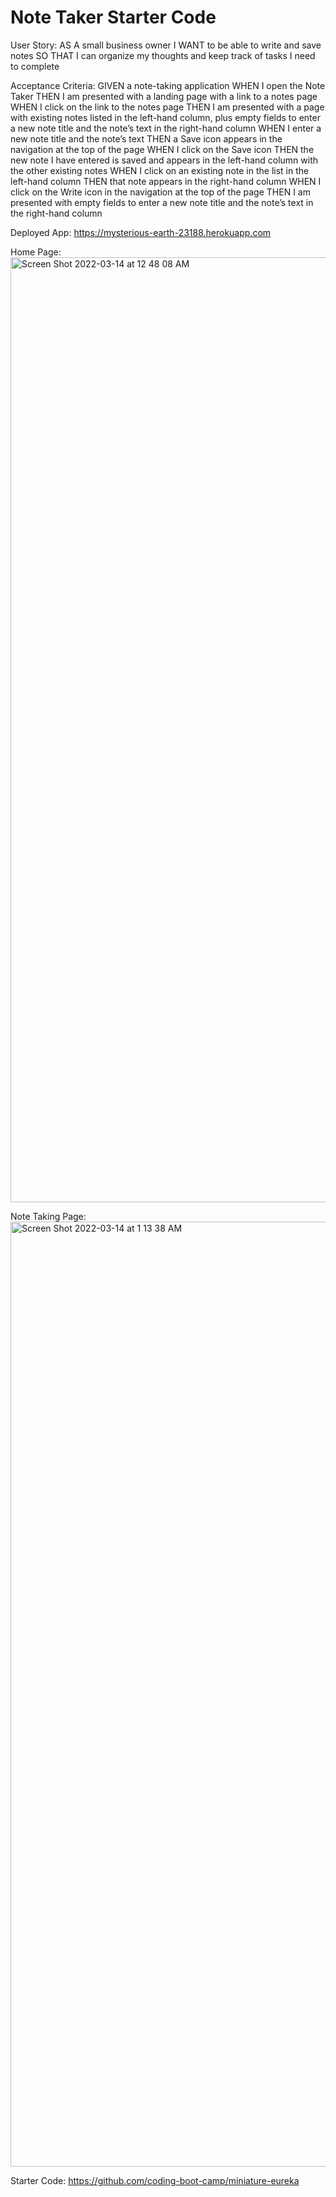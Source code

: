 # Note Taker Starter Code

User Story:
AS A small business owner
I WANT to be able to write and save notes
SO THAT I can organize my thoughts and keep track of tasks I need to complete

Acceptance Criteria:
GIVEN a note-taking application
WHEN I open the Note Taker
THEN I am presented with a landing page with a link to a notes page
WHEN I click on the link to the notes page
THEN I am presented with a page with existing notes listed in the left-hand column, plus empty fields to enter a new note title and the note’s text in the right-hand column
WHEN I enter a new note title and the note’s text
THEN a Save icon appears in the navigation at the top of the page
WHEN I click on the Save icon
THEN the new note I have entered is saved and appears in the left-hand column with the other existing notes
WHEN I click on an existing note in the list in the left-hand column
THEN that note appears in the right-hand column
WHEN I click on the Write icon in the navigation at the top of the page
THEN I am presented with empty fields to enter a new note title and the note’s text in the right-hand column

Deployed App:
https://mysterious-earth-23188.herokuapp.com

Home Page:
<img width="1512" alt="Screen Shot 2022-03-14 at 12 48 08 AM" src="https://user-images.githubusercontent.com/95260935/158107112-99487822-1da1-4d0b-aa90-9bff40ea01d9.png"> 

Note Taking Page:
<img width="1512" alt="Screen Shot 2022-03-14 at 1 13 38 AM" src="https://user-images.githubusercontent.com/95260935/158109026-8659afdb-3ac4-4042-87cd-79a428ecd4ee.png">

Starter Code: https://github.com/coding-boot-camp/miniature-eureka
